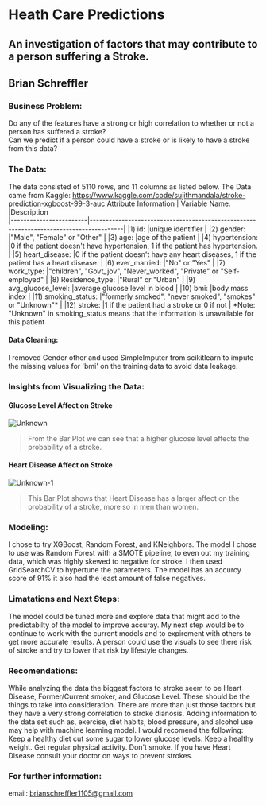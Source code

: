 








# Heath Care Predictions

## An investigation of factors that may contribute to a person suffering a Stroke.

## Brian Schreffler

### Business Problem: 
Do any of the features have a strong or high correlation to whether or not a person has suffered a stroke?  
Can we predict if a person could have a stroke or is likely to have a stroke from this data?

### The Data:
The data consisted of 5110 rows, and 11 columns as listed below. The Data came from Kaggle: https://www.kaggle.com/code/sujithmandala/stroke-prediction-xgboost-99-3-auc
Attribute Information
| Variable Name.        |Description                                                                                                               
|------------------------|----------------------------------------------------------------------------------------|
|1) id:                 |unique identifier                                                                       |
|2) gender:             |"Male", "Female" or "Other"                                                             |
|3) age:                |age of the patient                                                                      |
|4) hypertension:       |0 if the patient doesn't have hypertension, 1 if the patient has hypertension.          |
|5) heart_disease:      |0 if the patient doesn't have any heart diseases, 1 if the patient has a heart disease. |
|6) ever_married:       |"No" or "Yes"                                                                           |
|7) work_type:          |"children", "Govt_jov", "Never_worked", "Private" or "Self-employed"                    |
|8) Residence_type:     |"Rural" or "Urban"                                                                      |
|9) avg_glucose_level:  |average glucose level in blood                                                          |
|10) bmi:               |body mass index                                                                         |
|11) smoking_status:    |"formerly smoked", "never smoked", "smokes" or "Unknown"*                               |
|12) stroke:            |1 if the patient had a stroke or 0 if not                                               |
*Note: "Unknown" in smoking_status means that the information is unavailable for this patient                    

#### Data Cleaning:
I removed Gender other and used SimpleImputer from scikitlearn to impute the missing values for 'bmi' on the training data to avoid data leakage.

### Insights from Visualizing the Data:
#### Glucose Level Affect on Stroke

![Unknown](https://user-images.githubusercontent.com/116525770/222199330-e106179f-f5da-42cd-9579-2abeeb7d9aab.png)

>From the Bar Plot we can see that a higher glucose level affects the probability of a stroke.
#### Heart Disease Affect on Stroke

![Unknown-1](https://user-images.githubusercontent.com/116525770/222200269-13c180fe-d6f1-45fd-b70f-a933c0c9bf9f.png)

> This Bar Plot shows that Heart Disease has a larger affect on the probability of a stroke, more so in men than women.

### Modeling:
I chose to try XGBoost, Random Forest, and KNeighbors. The model I chose to use was Random Forest with a SMOTE pipeline, to even out my training data, which was highly skewed to negative for stroke.  I then used GridSearchCV to hypertune the parameters. The model has an accurcy score of 91% it also had the least amount of false negatives.

### Limatations and Next Steps:
The model could be tuned more and explore data that might add to the predictabilty of the model to improve accuray. My next step would be to continue to work with the current models and to expirement with others to get more accurate results.
A person could use the visuals to see there risk of stroke and try to lower that risk by lifestyle changes.

### Recomendations:
While analyzing the data the biggest factors to stroke seem to be Heart Disease, Former/Current smoker, and Glucose Level. These should be the things to take into consideration. There are more than just those factors but they have a very strong correlation to stroke dianosis. Adding information to the data set such as, exercise, diet habits, blood pressure, and alcohol use may help with machine learning model. I would recomend the following:
Keep a healthy diet cut some sugar to lower glucose levels.
Keep a healthy weight. 
Get regular physical activity. 
Don't smoke. 
If you have Heart Disease consult your doctor on ways to prevent strokes.

### For further information:

email: brianschreffler1105@gmail.com



